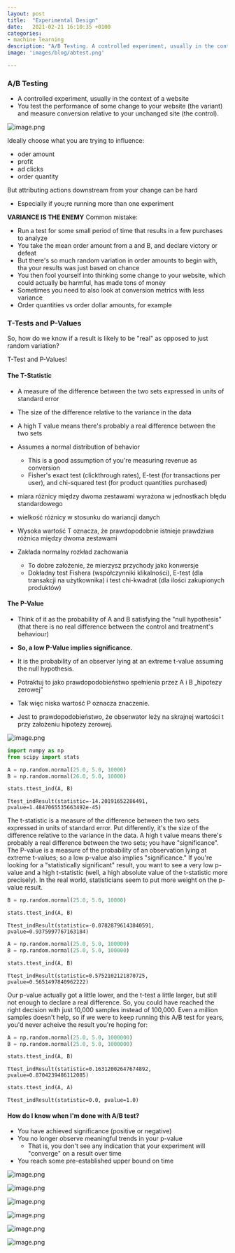 ```yaml
---
layout: post
title:  "Experimental Design"
date:   2021-02-21 16:10:35 +0100
categories: 
- machine learning
description: "A/B Testing. A controlled experiment, usually in the context of a website. You test the performance of some change to your website (the variant) and measure conversion relative to your unchanged site (the control)."
image: 'images/blog/abtest.png'

---
```


### A/B Testing

- A controlled experiment, usually in the context of a website
- You test the performance of some change to your website (the variant) and measure conversion relative to your unchanged site (the control).

![image.png](attachment:image.png)

Ideally choose what you are trying to influence:
- oder amount
- profit
- ad clicks
- order quantity

But attributing actions downstream from your change can be hard
- Especially if you;re running more than one experiment

**VARIANCE IS THE ENEMY**
Common mistake:
- Run a test for some small period of time that results in a few purchases to analyze
- You take the mean order amount from a and B, and declare victory or defeat
- But there's so much random variation in order amounts to begin with, tha your results was just based on chance
- You then fool yourself into thinking some change to your website, which could actually be harmful, has made tons of money
- Sometimes you need to also look at conversion metrics with less variance
- Order quantities vs order dollar amounts, for example

### T-Tests and P-Values

So, how do we know if a result is likely to be "real" as opposed to just random variation?

T-Test and P-Values!

#### The T-Statistic

- A measure of the difference between the two sets expressed in units of standard error
- The size of the difference relative to the variance in the data
- A high T value means there's probably a real difference between the two sets
- Assumes a normal distribution of behavior
    - This is a good assumption of you're measuring revenue as conversion
    - Fisher's exact test (clickthrough rates), E-test (for transactions per user), and chi-squared test (for product quantities purchased)

- miara różnicy między dwoma zestawami wyrażona w jednostkach błędu standardowego
- wielkość różnicy w stosunku do wariancji danych
- Wysoka wartość T oznacza, że prawdopodobnie istnieje prawdziwa różnica między dwoma zestawami
- Zakłada normalny rozkład zachowania
     - To dobre założenie, że mierzysz przychody jako konwersje
     - Dokładny test Fishera (współczynniki klikalności), E-test (dla transakcji na użytkownika) i test chi-kwadrat (dla ilości zakupionych produktów)

#### The P-Value
- Think of it as the probability of A and B satisfying the "null hypothesis" (that there is no real difference between the control and treatment's behaviour)
- **So, a low P-Value implies significance.**
- It is the probability of an observer lying at an extreme t-value assuming the null hypothesis.

- Potraktuj to jako prawdopodobieństwo spełnienia przez A i B „hipotezy zerowej” 
- Tak więc niska wartość P oznacza znaczenie.
- Jest to prawdopodobieństwo, że obserwator leży na skrajnej wartości t przy założeniu hipotezy zerowej.

![image.png](attachment:image.png)


```python
import numpy as np
from scipy import stats

A = np.random.normal(25.0, 5.0, 10000)
B = np.random.normal(26.0, 5.0, 10000)
```


```python
stats.ttest_ind(A, B)
```




    Ttest_indResult(statistic=-14.20191652286491, pvalue=1.4847065535663492e-45)



The t-statistic is a measure of the difference between the two sets expressed in units of standard error. Put differently, it's the size of the difference relative to the variance in the data. A high t value means there's probably a real difference between the two sets; you have "significance". The P-value is a measure of the probability of an observation lying at extreme t-values; so a low p-value also implies "significance." If you're looking for a "statistically significant" result, you want to see a very low p-value and a high t-statistic (well, a high absolute value of the t-statistic more precisely). In the real world, statisticians seem to put more weight on the p-value result.


```python
B = np.random.normal(25.0, 5.0, 10000)

stats.ttest_ind(A, B)
```




    Ttest_indResult(statistic=-0.07828796143840591, pvalue=0.9375997767163184)




```python
A = np.random.normal(25.0, 5.0, 100000)
B = np.random.normal(25.0, 5.0, 100000)

stats.ttest_ind(A, B)
```




    Ttest_indResult(statistic=0.5752102121870725, pvalue=0.5651497840962222)



Our p-value actually got a little lower, and the t-test a little larger, but still not enough to declare a real difference. So, you could have reached the right decision with just 10,000 samples instead of 100,000. Even a million samples doesn't help, so if we were to keep running this A/B test for years, you'd never acheive the result you're hoping for:


```python
A = np.random.normal(25.0, 5.0, 1000000)
B = np.random.normal(25.0, 5.0, 1000000)

stats.ttest_ind(A, B)
```




    Ttest_indResult(statistic=0.16312002647674892, pvalue=0.8704239486112085)




```python
stats.ttest_ind(A, A)
```




    Ttest_indResult(statistic=0.0, pvalue=1.0)



#### How do I know when I'm done with A/B test?
- You have achieved significance (positive or negative)
- You no longer observe meaningful trends in your p-value
    - That is, you don't see any indication that your experiment will "converge" on a result over time
- You reach some pre-established upper bound on time

![image.png](attachment:image.png)

![image.png](attachment:image.png)

![image.png](attachment:image.png)

![image.png](attachment:image.png)

![image.png](attachment:image.png)

![image.png](attachment:image.png)


```python

```
